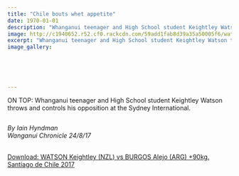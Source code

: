```yaml
---
title: "Chile bouts whet appetite"
date: 1970-01-01
description: "Whanganui teenager and High School student Keightley Watson throws and controls his opposition at the Sydney International..."
image: http://c1940652.r52.cf0.rackcdn.com/59add1fab8d39a35a50005f6/watson-chile-chron-24-aug.jpg
excerpt: "Whanganui teenager and High School student Keightley Watson throws and controls his opposition at the Sydney International."
image_gallery:
    
    
    
    
    
---
```


<p>ON TOP: Whanganui teenager and High School student Keightley Watson throws and controls his opposition at the Sydney International.</p>
<p><img src=http://c1940652.r52.cf0.rackcdn.com/59add1adb8d39a35a50005f4/watson-chile-words-chron-24-aug.jpg alt="" /></p>
<p><em>By Iain Hyndman</em><br /><em>Wanganui Chronicle 24/8/17<br /><br /></em></p>
<p><a href="https://www.youtube.com/watch?v=BK54G6FJN38">Download:&nbsp;WATSON Keightley (NZL) vs BURGOS Alejo (ARG) +90kg. Santiago de Chile 2017</a></p>

